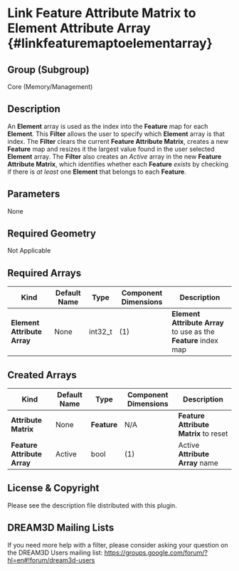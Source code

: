 Link Feature Attribute Matrix to Element Attribute Array {#linkfeaturemaptoelementarray}
=============

## Group (Subgroup) ##
Core (Memory/Management)

## Description ##
An **Element** array is used as the index into the **Feature** map for each **Element**.  This **Filter** allows the user to specify which **Element** array is that index.  The **Filter** clears the current **Feature Attribute Matrix**, creates a new **Feature** map and resizes it the largest value found in the user selected **Element** array.  The **Filter** also creates an _Active_ array in the new **Feature Attribute Matrix**, which identifies whether each **Feature** *exists* by checking if there is *at least* one **Element** that belongs to each **Feature**. 

## Parameters ##
None

## Required Geometry ##
Not Applicable

## Required Arrays ##
| Kind | Default Name | Type | Component Dimensions | Description |
|------|--------------|-------------|---------|-----|
| **Element Attribute Array**  | None | int32_t | (1) | **Element Attribute Array** to use as the **Feature** index map |

## Created Arrays ##
| Kind | Default Name | Type | Component Dimensions | Description |
|------|--------------|-------------|---------|-----|
| **Attribute Matrix**  | None | **Feature** | N/A | **Feature Attribute Matrix** to reset |
| **Feature Attribute Array**  | Active | bool | (1) | Active **Attribute Array** name |

## License & Copyright ##

Please see the description file distributed with this plugin.

## DREAM3D Mailing Lists ##

If you need more help with a filter, please consider asking your question on the DREAM3D Users mailing list:
https://groups.google.com/forum/?hl=en#!forum/dream3d-users



